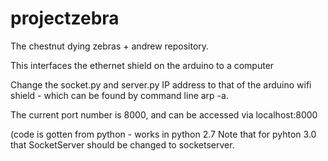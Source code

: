 # projectzebra

The chestnut dying zebras + andrew repository. 

This interfaces the ethernet shield on the arduino to a computer 

Change the socket.py and server.py IP address to that of the arduino wifi shield - which can be found by command line arp -a. 

The current port number is 8000, and can be accessed via localhost:8000

(code is gotten from python - works in python 2.7 
Note that for pyhton 3.0  that SocketServer should be changed to socketserver.
